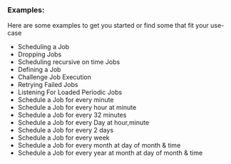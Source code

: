 ### Examples:
Here are some examples to get you started or find some that fit your use-case

- Scheduling a Job
- Dropping Jobs
- Scheduling recursive on time Jobs
- Defining a Job
- Challenge Job Execution
- Retrying Failed Jobs
- Listening For Loaded Periodic Jobs
- Schedule a Job for every minute
- Schedule a Job for every hour at minute
- Schedule a Job for every 32 minutes
- Schedule a Job for every Day at hour,minute
- Schedule a Job for every 2 days
- Schedule a Job for every week
- Schedule a Job for every month at day of month & time
- Schedule a Job for every year at month at day of month & time
